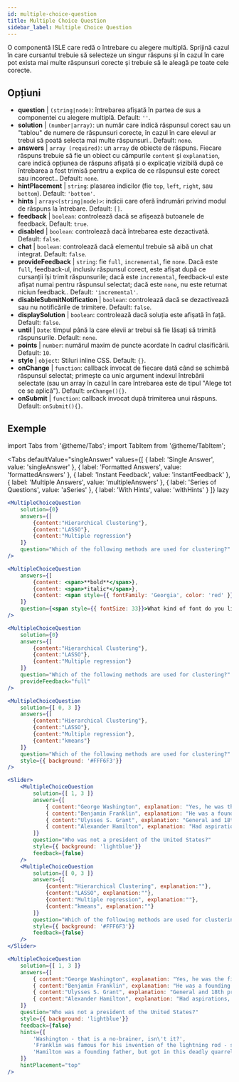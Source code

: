 ```yaml
---
id: multiple-choice-question 
title: Multiple Choice Question
sidebar_label: Multiple Choice Question
---
```


O componentă ISLE care redă o întrebare cu alegere multiplă. Sprijină cazul în care cursantul trebuie să selecteze un singur răspuns și în cazul în care pot exista mai multe răspunsuri corecte și trebuie să le aleagă pe toate cele corecte.

## Opțiuni

* __question__ | `(string|node)`: întrebarea afișată în partea de sus a componentei cu alegere multiplă. Default: `''`.
* __solution__ | `(number|array)`: un număr care indică răspunsul corect sau un "tablou" de numere de răspunsuri corecte, în cazul în care elevul ar trebui să poată selecta mai multe răspunsuri.. Default: `none`.
* __answers__ | `array (required)`: un `array` de obiecte de răspuns. Fiecare răspuns trebuie să fie un obiect cu câmpurile `content` și `explanation`, care indică opțiunea de răspuns afișată și o explicație vizibilă după ce întrebarea a fost trimisă pentru a explica de ce răspunsul este corect sau incorect.. Default: `none`.
* __hintPlacement__ | `string`: plasarea indicilor (fie `top`, `left`, `right`, sau `bottom`). Default: `'bottom'`.
* __hints__ | `array<(string|node)>`: indicii care oferă îndrumări privind modul de răspuns la întrebare. Default: `[]`.
* __feedback__ | `boolean`: controlează dacă se afișează butoanele de feedback. Default: `true`.
* __disabled__ | `boolean`: controlează dacă întrebarea este dezactivată. Default: `false`.
* __chat__ | `boolean`: controlează dacă elementul trebuie să aibă un chat integrat. Default: `false`.
* __provideFeedback__ | `string`: fie `full`, `incremental`, fie `none`. Dacă este `full`, feedback-ul, inclusiv răspunsul corect, este afișat după ce cursanții își trimit răspunsurile; dacă este `incremental`, feedback-ul este afișat numai pentru răspunsul selectat; dacă este `none`, nu este returnat niciun feedback.. Default: `'incremental'`.
* __disableSubmitNotification__ | `boolean`: controlează dacă se dezactivează sau nu notificările de trimitere. Default: `false`.
* __displaySolution__ | `boolean`: controlează dacă soluția este afișată în față. Default: `false`.
* __until__ | `Date`: timpul până la care elevii ar trebui să fie lăsați să trimită răspunsurile. Default: `none`.
* __points__ | `number`: numărul maxim de puncte acordate în cadrul clasificării. Default: `10`.
* __style__ | `object`: Stiluri inline CSS. Default: `{}`.
* __onChange__ | `function`: callback invocat de fiecare dată când se schimbă răspunsul selectat; primește ca unic argument indexul întrebării selectate (sau un array în cazul în care întrebarea este de tipul "Alege tot ce se aplică"). Default: `onChange(){}`.
* __onSubmit__ | `function`: callback invocat după trimiterea unui răspuns. Default: `onSubmit(){}`.


## Exemple

import Tabs from '@theme/Tabs';
import TabItem from '@theme/TabItem';

<Tabs
    defaultValue="singleAnswer"
    values={[
        { label: 'Single Answer', value: 'singleAnswer' },
        { label: 'Formatted Answers', value: 'formattedAnswers' },
        { label: 'Instant Feedback', value: 'instantFeedback' },
        { label: 'Multiple Answers', value: 'multipleAnswers' },
        { label: 'Series of Questions', value: 'aSeries' },
        { label: 'With Hints', value: 'withHints' }
    ]}
    lazy
>

<TabItem value="singleAnswer">

```jsx live
<MultipleChoiceQuestion
    solution={0}
    answers={[
        {content:"Hierarchical Clustering"},
        {content:"LASSO"},
        {content:"Multiple regression"}
    ]}
    question="Which of the following methods are used for clustering?"
/>
```

</TabItem>

<TabItem value="formattedAnswers" >

```jsx live
<MultipleChoiceQuestion
    answers={[
        {content: <span>**bold**</span>},
        {content: <span>*italic*</span>},
        {content: <span style={{ fontFamily: 'Georgia', color: 'red' }}>styled</span>}
    ]}
    question={<span style={{ fontSize: 33}}>What kind of font do you like the most?</span>}
/>
```

</TabItem>

<TabItem value="instantFeedback">

```jsx live
<MultipleChoiceQuestion
    solution={0}
    answers={[
        {content:"Hierarchical Clustering"},
        {content:"LASSO"},
        {content:"Multiple regression"}
    ]}
    question="Which of the following methods are used for clustering?"
    provideFeedback="full"
/>
```

</TabItem>

<TabItem value="multipleAnswers">

```jsx live
<MultipleChoiceQuestion
    solution={[ 0, 3 ]}
    answers={[
        {content:"Hierarchical Clustering"},
        {content:"LASSO"},
        {content:"Multiple regression"},
        {content:"kmeans"}
    ]}
    question="Which of the following methods are used for clustering?"
    style={{ background: '#FFF6F3'}}
/>
```

</TabItem>

<TabItem value="aSeries">

```jsx live
<Slider>
    <MultipleChoiceQuestion
        solution={[ 1, 3 ]}
        answers={[
            { content:"George Washington", explanation: "Yes, he was the first president." },
            { content:"Benjamin Franklin", explanation: "He was a founding father."},
            { content:"Ulysses S. Grant", explanation: "General and 18th president." },
            { content:"Alexander Hamilton", explanation: "Had aspirations, but died in a duel." }
        ]}
        question="Who was not a president of the United States?"
        style={{ background: 'lightblue'}}
        feedback={false}
    />
    <MultipleChoiceQuestion
        solution={[ 0, 3 ]}
        answers={[
            {content:"Hierarchical Clustering", explanation:""},
            {content:"LASSO", explanation:""},
            {content:"Multiple regression", explanation:""},
            {content:"kmeans", explanation:""}
        ]}
        question="Which of the following methods are used for clustering?"
        style={{ background: '#FFF6F3'}}
        feedback={false}
    />
</Slider>
```

</TabItem>

<TabItem value="withHints">

```jsx live
<MultipleChoiceQuestion
    solution={[ 1, 3 ]}
    answers={[
        { content:"George Washington", explanation: "Yes, he was the first president." },
        { content:"Benjamin Franklin", explanation: "He was a founding father."},
        { content:"Ulysses S. Grant", explanation: "General and 18th president." },
        { content:"Alexander Hamilton", explanation: "Had aspirations, but died in a duel." }
    ]}
    question="Who was not a president of the United States?"
    style={{ background: 'lightblue'}}
    feedback={false}
    hints={[
        'Washington - that is a no-brainer, isn\'t it?',
        'Franklin was famous for his invention of the lightning rod - so why become more?',
        'Hamilton was a founding father, but got in this deadly quarrel with Aaron Burr.',
    ]}
    hintPlacement="top"
/>
```

</TabItem>

</Tabs>
